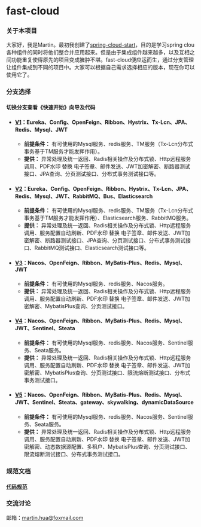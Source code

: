 # fast-cloud

### 关于本项目
大家好，我是Martin。最初我创建了[spring-cloud-start](https://github.com/huaPeiLiang/spring-cloud-start)，目的是学习spring clou各种组件的同时将他们整合并应用起来。但是由于集成组件越来越多，以及互相之间功能重复使得原先的项目变成臃肿不堪。fast-cloud便应运而生，通过分支管理让组件集成到不同的项目中。大家可以根据自己需求选择相应的版本，现在你可以使用它了。

### 分支选择
#### 切换分支查看《快速开始》向导及代码
* #### [V1](https://github.com/huaPeiLiang/fast-cloud/tree/v1)：Eureka、Config、OpenFeign、Ribbon、Hystrix、Tx-Lcn、JPA、Redis、Mysql、JWT
  * **前提条件：** 有可使用的Mysql服务、redis服务、TM服务（Tx-Lcn分布式事务基于TM服务才能发挥作用）。
  * **提供：** 异常处理及统一返回、Radis相关操作及分布式锁、Http远程服务调用、PDF水印 替换 电子签章、邮件发送、JWT加密解密、断路器测试接口、JPA查询、分页测试接口、分布式事务测试接口等。
  
* #### [V2](https://github.com/huaPeiLiang/fast-cloud/tree/v2)：Eureka、Config、OpenFeign、Ribbon、Hystrix、Tx-Lcn、JPA、Redis、Mysql、JWT、RabbitMQ、Bus、Elasticsearch
  * **前提条件：** 有可使用的Mysql服务、redis服务、TM服务（Tx-Lcn分布式事务基于TM服务才能发挥作用）、Elasticsearch服务、RabbitMQ服务。
  * **提供：** 异常处理及统一返回、Radis相关操作及分布式锁、Http远程服务调用、服务配置自动刷新、PDF水印 替换 电子签章、邮件发送、JWT加密解密、断路器测试接口、JPA查询、分页测试接口、分布式事务测试接口、RabbitMQ测试接口、Elasticsearch测试接口等。
  
* #### [V3](https://github.com/huaPeiLiang/fast-cloud/tree/v3)：Nacos、OpenFeign、Ribbon、MyBatis-Plus、Redis、Mysql、JWT
  * **前提条件：** 有可使用的Mysql服务、redis服务、Nacos服务。
  * **提供：** 异常处理及统一返回、Radis相关操作及分布式锁、Http远程服务调用、服务配置自动刷新、PDF水印 替换 电子签章、邮件发送、JWT加密解密、MybatisPlus查询、分页测试接口。

* #### [V4](https://github.com/huaPeiLiang/fast-cloud/tree/v4)：Nacos、OpenFeign、Ribbon、MyBatis-Plus、Redis、Mysql、JWT、Sentinel、Steata
  * **前提条件：** 有可使用的Mysql服务、redis服务、Nacos服务、Sentinel服务、Seata服务。
  * **提供：** 异常处理及统一返回、Radis相关操作及分布式锁、Http远程服务调用、服务配置自动刷新、PDF水印 替换 电子签章、邮件发送、JWT加密解密、MybatisPlus查询、分页测试接口、限流熔断测试接口、分布式事务测试接口。

* #### [V5](https://github.com/huaPeiLiang/fast-cloud/tree/v5)：Nacos、OpenFeign、Ribbon、MyBatis-Plus、Redis、Mysql、JWT、Sentinel、Steata、gateway、skywalking、dynamicDataSource
  * **前提条件：** 有可使用的Mysql服务、redis服务、Nacos服务、Sentinel服务、Seata服务。
  * **提供：** 异常处理及统一返回、Radis相关操作及分布式锁、Http远程服务调用、服务配置自动刷新、PDF水印 替换 电子签章、邮件发送、JWT加密解密、动态数据源配置、多租户、MybatisPlus查询、分页测试接口、限流熔断测试接口、分布式事务测试接口。

### 规范文档
#### [代码规范](https://github.com/huaPeiLiang/fast-cloud/wiki)

### 交流讨论
邮箱：martin.hua@foxmail.com
